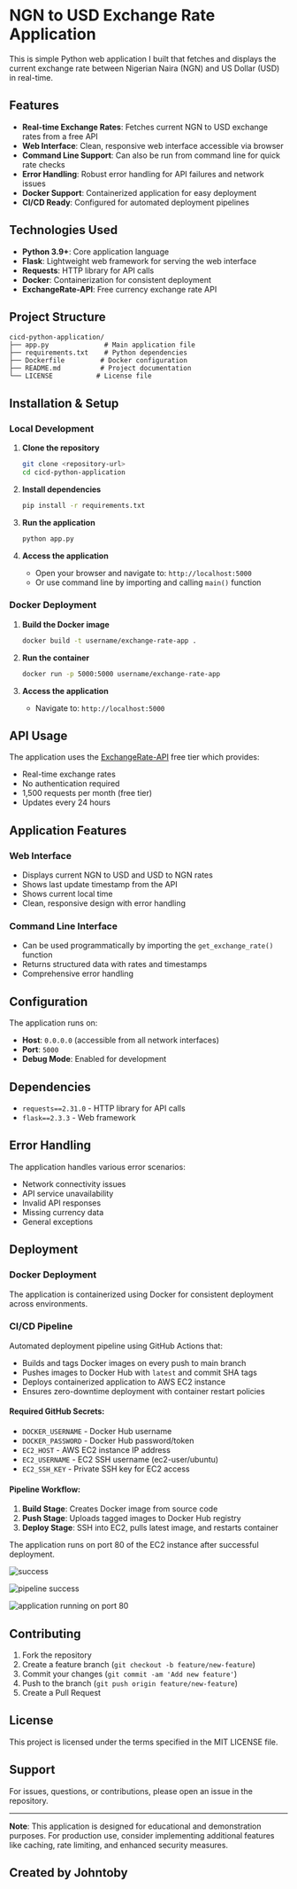 # NGN to USD Exchange Rate Application

This is simple Python web application I built that fetches and displays the current exchange rate between Nigerian Naira (NGN) and US Dollar (USD) in real-time.

## Features

- **Real-time Exchange Rates**: Fetches current NGN to USD exchange rates from a free API
- **Web Interface**: Clean, responsive web interface accessible via browser
- **Command Line Support**: Can also be run from command line for quick rate checks
- **Error Handling**: Robust error handling for API failures and network issues
- **Docker Support**: Containerized application for easy deployment
- **CI/CD Ready**: Configured for automated deployment pipelines

## Technologies Used

- **Python 3.9+**: Core application language
- **Flask**: Lightweight web framework for serving the web interface
- **Requests**: HTTP library for API calls
- **Docker**: Containerization for consistent deployment
- **ExchangeRate-API**: Free currency exchange rate API

## Project Structure

```
cicd-python-application/
├── app.py              # Main application file
├── requirements.txt    # Python dependencies
├── Dockerfile         # Docker configuration
├── README.md          # Project documentation
└── LICENSE           # License file
```

## Installation & Setup

### Local Development

1. **Clone the repository**
   ```bash
   git clone <repository-url>
   cd cicd-python-application
   ```

2. **Install dependencies**
   ```bash
   pip install -r requirements.txt
   ```

3. **Run the application**
   ```bash
   python app.py
   ```

4. **Access the application**
   - Open your browser and navigate to: `http://localhost:5000`
   - Or use command line by importing and calling `main()` function

### Docker Deployment

1. **Build the Docker image**
   ```bash
   docker build -t username/exchange-rate-app .
   ```

2. **Run the container**
   ```bash
   docker run -p 5000:5000 username/exchange-rate-app
   ```

3. **Access the application**
   - Navigate to: `http://localhost:5000`

## API Usage

The application uses the [ExchangeRate-API](https://open.er-api.com/) free tier which provides:
- Real-time exchange rates
- No authentication required
- 1,500 requests per month (free tier)
- Updates every 24 hours

## Application Features

### Web Interface
- Displays current NGN to USD and USD to NGN rates
- Shows last update timestamp from the API
- Shows current local time
- Clean, responsive design with error handling

### Command Line Interface
- Can be used programmatically by importing the `get_exchange_rate()` function
- Returns structured data with rates and timestamps
- Comprehensive error handling

## Configuration

The application runs on:
- **Host**: `0.0.0.0` (accessible from all network interfaces)
- **Port**: `5000`
- **Debug Mode**: Enabled for development

## Dependencies

- `requests==2.31.0` - HTTP library for API calls
- `flask==2.3.3` - Web framework

## Error Handling

The application handles various error scenarios:
- Network connectivity issues
- API service unavailability
- Invalid API responses
- Missing currency data
- General exceptions

## Deployment

### Docker Deployment
The application is containerized using Docker for consistent deployment across environments.

### CI/CD Pipeline
Automated deployment pipeline using GitHub Actions that:
- Builds and tags Docker images on every push to main branch
- Pushes images to Docker Hub with `latest` and commit SHA tags
- Deploys containerized application to AWS EC2 instance
- Ensures zero-downtime deployment with container restart policies

#### Required GitHub Secrets:
- `DOCKER_USERNAME` - Docker Hub username
- `DOCKER_PASSWORD` - Docker Hub password/token
- `EC2_HOST` - AWS EC2 instance IP address
- `EC2_USERNAME` - EC2 SSH username (ec2-user/ubuntu)
- `EC2_SSH_KEY` - Private SSH key for EC2 access

#### Pipeline Workflow:
1. **Build Stage**: Creates Docker image from source code
2. **Push Stage**: Uploads tagged images to Docker Hub registry
3. **Deploy Stage**: SSH into EC2, pulls latest image, and restarts container

The application runs on port 80 of the EC2 instance after successful deployment.

![success](<Screenshot (643)-1.png>)

![pipeline success](<Screenshot (644)-1.png>)

![application running on port 80](<Screenshot (645).png>)



## Contributing

1. Fork the repository
2. Create a feature branch (`git checkout -b feature/new-feature`)
3. Commit your changes (`git commit -am 'Add new feature'`)
4. Push to the branch (`git push origin feature/new-feature`)
5. Create a Pull Request

## License

This project is licensed under the terms specified in the MIT LICENSE file.

## Support

For issues, questions, or contributions, please open an issue in the repository.

---

**Note**: This application is designed for educational and demonstration purposes. For production use, consider implementing additional features like caching, rate limiting, and enhanced security measures.

## Created by Johntoby